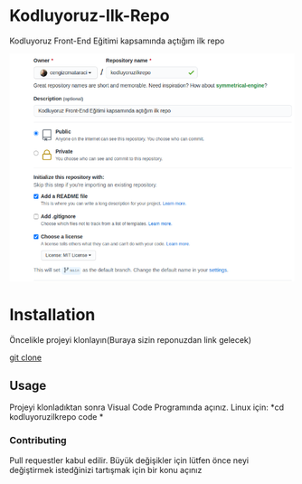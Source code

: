 # Kodluyoruz-Ilk-Repo
Kodluyoruz Front-End Eğitimi kapsamında açtığım ilk repo

![kodluyoruz](https://raw.githubusercontent.com/Kodluyoruz/taskforce/main/git/odev1/figures/github.png)

# Installation
Öncelikle projeyi klonlayın(Buraya sizin reponuzdan link gelecek)

[git clone](https://github.com/frknksknklc/Kodluyoruz-Ilk-Repo)

## Usage
Projeyi klonladıktan sonra Visual Code Programında açınız.
Linux için:
*cd kodluyoruzilkrepo code *

### Contributing

Pull requestler kabul edilir. Büyük değişikler için lütfen önce neyi değiştirmek istedğinizi tartışmak için bir konu açınız

